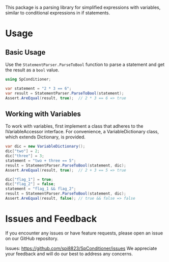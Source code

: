 This package is a parsing library for simplified expressions with variables, similar to conditional expressions in if statements.

# Usage

## Basic Usage

Use the `StatementParser.ParseToBool` function to parse a statement and get the result as a `bool` value.

```csharp
using SpConditioner;

var statement = "2 * 3 == 6";
var result = StatementParser.ParseToBool(statement);
Assert.AreEqual(result, true);  // 2 * 3 == 6 => true
```

## Working with Variables

To work with variables, first implement a class that adheres to the IVariableAccessor interface. For convenience, a VariableDictionary class, which extends Dictionary, is provided.

``` csharp
var dic = new VariableDictionary();
dic["two"] = 2;
dic["three"] = 3;
statement = "two + three == 5";
result = StatementParser.ParseToBool(statement, dic);
Assert.AreEqual(result, true);  // 2 + 3 == 5 => true

dic["flag_1"] = true;
dic["flag_2"] = false;
statement = "flag_1 && flag_2";
result = StatementParser.ParseToBool(statement, dic);
Assert.AreEqual(result, false); // true && false => false
```

# Issues and Feedback
If you encounter any issues or have feature requests, please open an issue on our GitHub repository.

Issues: https://github.com/spi8823/SpConditioner/issues
We appreciate your feedback and will do our best to address any concerns.